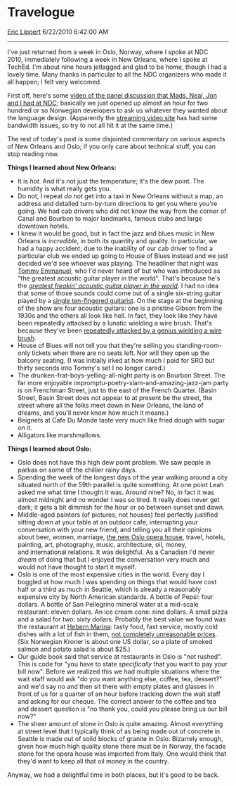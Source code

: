 <div id="page">

# Travelogue

[Eric Lippert](https://social.msdn.microsoft.com/profile/Eric%20Lippert) 6/22/2010 6:42:00 AM

-----

<div id="content">

<div class="mine">

I've just returned from a week in Oslo, Norway, where I spoke at NDC 2010, immediately following a week in New Orleans, where I spoke at TechEd. I'm about nine hours jetlagged and glad to be home, though I had a lovely time. Many thanks in particular to all the NDC organizers who made it all happen; I felt very welcomed.

First off, here's some [video of the panel discussion that Mads, Neal, Jon and I had at NDC](http://streaming.ndc2010.no/tcs/?id=29649A14-2F1B-428E-BB12-9A43A1676221); basically we just opened up almost an hour for two hundred or so Norwegian developers to ask us whatever they wanted about the language design. (Apparently the [streaming video site](http://streaming.ndc2010.no/tcs) has had some bandwidth issues, so try to not all hit it at the same time.)

The rest of today's post is some disjointed commentary on various aspects of New Orleans and Oslo; if you only care about technical stuff, you can stop reading now.

**Things I learned about New Orleans:**

  - It is *hot*. And it's not just the temperature; it's the dew point. The humidity is what really gets you.
  - Do not, I repeat *do not* get into a taxi in New Orleans without a map, an address and detailed turn-by-turn directions to get you where you're going. We had cab drivers who did not know the way from the corner of Canal and Bourbon to major landmarks, famous clubs and large downtown hotels.
  - I knew it would be good, but in fact the jazz and blues music in New Orleans is *incredible*, in both its quantity and quality. In particular, we had a happy accident; due to the inability of our cab driver to find a particular club we ended up going to House of Blues instead and we just decided we'd see whoever was playing. The headliner that night was [Tommy Emmanuel](http://www.tommyemmanuel.com/), who I'd never heard of but who was introduced as "the greatest acoustic guitar player in the world". That's because he's the *[greatest freakin' acoustic guitar player in the world](http://en.wikipedia.org/wiki/Tommy_Emmanuel#awards)*. I had no idea that some of those sounds could come out of a single six-string guitar played by a [single ten-fingered guitarist](https://www.youtube.com/watch?v=mYzajpeAWuA&feature=related). On the stage at the beginning of the show are four acoustic guitars: one is a pristine Gibson from the 1930s and the others all look like hell. In fact, they look like they have been repeatedly attacked by a lunatic wielding a wire brush. That's because they've been [repeatedly attacked by a genius wielding a wire brush](https://www.youtube.com/watch?v=GZzUCuCosnE).
  - House of Blues will not tell you that they're selling you standing-room-only tickets when there are no seats left. Nor will they open up the balcony seating. (I was initially irked at how much I paid for SRO but thirty seconds into Tommy's set I no longer cared.)
  - The drunken-frat-boys-yelling-all-night party is on Bourbon Street. The far more enjoyable impromptu-poetry-slam-and-amazing-jazz-jam party is on Frenchman Street, just to the east of the French Quarter. (Basin Street, Basin Street does not appear to at present be the street, the street where all the folks meet down in New Orleans, the land of dreams, and you'll never know how much it means.)
  - Beignets at Cafe Du Monde taste very much like fried dough with sugar on it.
  - Alligators like marshmallows.

**Things I learned about Oslo:**

  - Oslo does not have this high dew point problem. We saw people in parkas on some of the chillier rainy days.
  - Spending the week of the longest days of the year walking around a city situated north of the 59th parallel is quite something. At one point Leah asked me what time I thought it was. Around nine? No, in fact it was almost midnight and no wonder I was so tired. It really does never get dark; it gets a bit dimmish for the hour or so between sunset and dawn. 
  - Middle-aged painters (of pictures, not houses) feel perfectly justified sitting down at your table at an outdoor cafe, interrupting your conversation with your new friend, and telling you all their opinions about beer, women, marriage, [the new Oslo opera house](http://snoarc.no/#/projects/15/false/all/image/878/), travel, hotels, painting, art, photography, music, architecture, oil, money, and international relations. It was delightful. As a Canadian I'd never *dream* of doing that but I enjoyed the conversation very much and would not have thought to start it myself.
  - Oslo is one of the most expensive cities in the world. Every day I boggled at how much I was spending on things that would have cost half or a third as much in Seattle, which is already a reasonably expensive city by North American standards. A bottle of Pepsi: four dollars. A bottle of San Pellegrino mineral water at a mid-scale restaurant: eleven dollars. An ice cream cone: nine dollars. A small pizza and a salad for two: sixty dollars. Probably the best value we found was the restaurant at [Hebern Marina](http://www.herbern.no/restaurant.htm): tasty food, fast service, mostly cold dishes with a lot of fish in them, [not completely unreasonable prices](http://www.herbern.no/meny.htm). (Six Norwegian Kroner is about one US dollar, so a plate of smoked salmon and potato salad is about $25.)
  - Our guide book said that service at restaurants in Oslo is "not rushed". This is code for "you have to state *specifically* that you want to pay your bill now". Before we realized this we had multiple situations where the wait staff would ask "do you want anything else, coffee, tea, dessert?" and we'd say no and then sit there with empty plates and glasses in front of us for a quarter of an hour before tracking down the wait staff and asking for our cheque. The correct answer to the coffee and tea and dessert question is "no thank you, could you please bring us our bill now?"
  - The sheer amount of stone in Oslo is quite amazing. Almost everything at street level that I typically think of as being made out of concrete in Seattle is made out of solid blocks of granite in Oslo. Bizarrely enough, given how much high quality stone there must be in Norway, the facade stone for the opera house was imported from Italy. One would think that they'd want to keep all that oil money in the country.

Anyway, we had a delightful time in both places, but it's good to be back.

</div>

</div>

</div>

